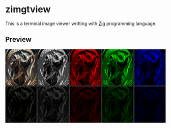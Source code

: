 # zimgtview

This is a terminal image viewer writting with [Zig](https://ziglang.org/) programming language.

## Preview

![preview](zimgtview-preview.png)
